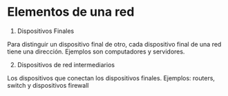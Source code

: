 # Elementos de una red

1. Dispositivos Finales

Para distinguir un dispositivo final de otro, cada dispositivo final de una red tiene una dirección. Ejemplos son computadores y servidores.

2. Dispositivos de red intermediarios

Los dispositivos que conectan los dispositivos finales. Ejemplos: routers, switch y dispositivos firewall

